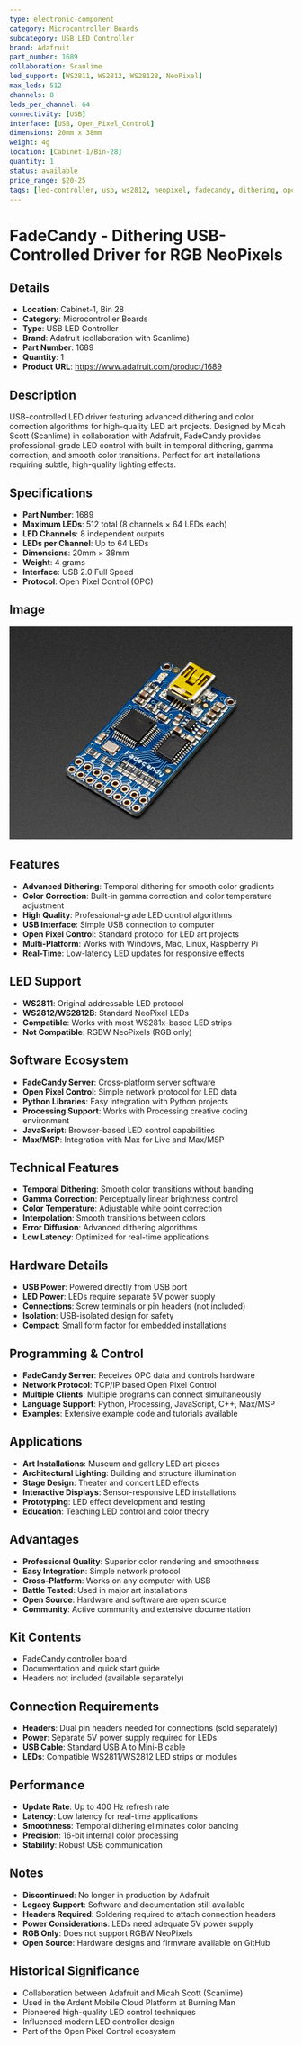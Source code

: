 ```yaml
---
type: electronic-component
category: Microcontroller Boards
subcategory: USB LED Controller
brand: Adafruit
part_number: 1689
collaboration: Scanlime
led_support: [WS2811, WS2812, WS2812B, NeoPixel]
max_leds: 512
channels: 8
leds_per_channel: 64
connectivity: [USB]
interface: [USB, Open_Pixel_Control]
dimensions: 20mm x 38mm
weight: 4g
location: [Cabinet-1/Bin-28]
quantity: 1
status: available
price_range: $20-25
tags: [led-controller, usb, ws2812, neopixel, fadecandy, dithering, opc, art-installation, discontinued]
---
```


# FadeCandy - Dithering USB-Controlled Driver for RGB NeoPixels

## Details

- **Location**: Cabinet-1, Bin 28
- **Category**: Microcontroller Boards
- **Type**: USB LED Controller
- **Brand**: Adafruit (collaboration with Scanlime)
- **Part Number**: 1689
- **Quantity**: 1
- **Product URL**: https://www.adafruit.com/product/1689

## Description

USB-controlled LED driver featuring advanced dithering and color correction algorithms for high-quality LED art projects. Designed by Micah Scott (Scanlime) in collaboration with Adafruit, FadeCandy provides professional-grade LED control with built-in temporal dithering, gamma correction, and smooth color transitions. Perfect for art installations requiring subtle, high-quality lighting effects.

## Specifications

- **Part Number**: 1689
- **Maximum LEDs**: 512 total (8 channels × 64 LEDs each)
- **LED Channels**: 8 independent outputs
- **LEDs per Channel**: Up to 64 LEDs
- **Dimensions**: 20mm × 38mm
- **Weight**: 4 grams
- **Interface**: USB 2.0 Full Speed
- **Protocol**: Open Pixel Control (OPC)

## Image

![FadeCandy USB-Controlled Driver for RGB NeoPixels](../attachments/fadecandy-1689.jpg)

## Features

- **Advanced Dithering**: Temporal dithering for smooth color gradients
- **Color Correction**: Built-in gamma correction and color temperature adjustment
- **High Quality**: Professional-grade LED control algorithms
- **USB Interface**: Simple USB connection to computer
- **Open Pixel Control**: Standard protocol for LED art projects
- **Multi-Platform**: Works with Windows, Mac, Linux, Raspberry Pi
- **Real-Time**: Low-latency LED updates for responsive effects

## LED Support

- **WS2811**: Original addressable LED protocol
- **WS2812/WS2812B**: Standard NeoPixel LEDs
- **Compatible**: Works with most WS281x-based LED strips
- **Not Compatible**: RGBW NeoPixels (RGB only)

## Software Ecosystem

- **FadeCandy Server**: Cross-platform server software
- **Open Pixel Control**: Simple network protocol for LED data
- **Python Libraries**: Easy integration with Python projects
- **Processing Support**: Works with Processing creative coding environment
- **JavaScript**: Browser-based LED control capabilities
- **Max/MSP**: Integration with Max for Live and Max/MSP

## Technical Features

- **Temporal Dithering**: Smooth color transitions without banding
- **Gamma Correction**: Perceptually linear brightness control
- **Color Temperature**: Adjustable white point correction
- **Interpolation**: Smooth transitions between colors
- **Error Diffusion**: Advanced dithering algorithms
- **Low Latency**: Optimized for real-time applications

## Hardware Details

- **USB Power**: Powered directly from USB port
- **LED Power**: LEDs require separate 5V power supply
- **Connections**: Screw terminals or pin headers (not included)
- **Isolation**: USB-isolated design for safety
- **Compact**: Small form factor for embedded installations

## Programming & Control

- **FadeCandy Server**: Receives OPC data and controls hardware
- **Network Protocol**: TCP/IP based Open Pixel Control
- **Multiple Clients**: Multiple programs can connect simultaneously
- **Language Support**: Python, Processing, JavaScript, C++, Max/MSP
- **Examples**: Extensive example code and tutorials available

## Applications

- **Art Installations**: Museum and gallery LED art pieces
- **Architectural Lighting**: Building and structure illumination
- **Stage Design**: Theater and concert LED effects
- **Interactive Displays**: Sensor-responsive LED installations
- **Prototyping**: LED effect development and testing
- **Education**: Teaching LED control and color theory

## Advantages

- **Professional Quality**: Superior color rendering and smoothness
- **Easy Integration**: Simple network protocol
- **Cross-Platform**: Works on any computer with USB
- **Battle Tested**: Used in major art installations
- **Open Source**: Hardware and software are open source
- **Community**: Active community and extensive documentation

## Kit Contents

- FadeCandy controller board
- Documentation and quick start guide
- Headers not included (available separately)

## Connection Requirements

- **Headers**: Dual pin headers needed for connections (sold separately)
- **Power**: Separate 5V power supply required for LEDs
- **USB Cable**: Standard USB A to Mini-B cable
- **LEDs**: Compatible WS2811/WS2812 LED strips or modules

## Performance

- **Update Rate**: Up to 400 Hz refresh rate
- **Latency**: Low latency for real-time applications
- **Smoothness**: Temporal dithering eliminates color banding
- **Precision**: 16-bit internal color processing
- **Stability**: Robust USB communication

## Notes

- **Discontinued**: No longer in production by Adafruit
- **Legacy Support**: Software and documentation still available
- **Headers Required**: Soldering required to attach connection headers
- **Power Considerations**: LEDs need adequate 5V power supply
- **RGB Only**: Does not support RGBW NeoPixels
- **Open Source**: Hardware designs and firmware available on GitHub

## Historical Significance

- Collaboration between Adafruit and Micah Scott (Scanlime)
- Used in the Ardent Mobile Cloud Platform at Burning Man
- Pioneered high-quality LED control techniques
- Influenced modern LED controller design
- Part of the Open Pixel Control ecosystem
